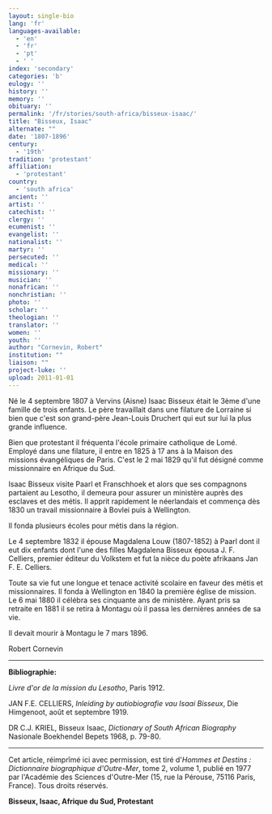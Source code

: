 ```yaml
---
layout: single-bio
lang: 'fr'
languages-available:
  - 'en'
  - 'fr'
  - 'pt'
  - ' '
index: 'secondary'
categories: 'b'
eulogy: ''
history: ''
memory: ''
obituary: ''
permalink: '/fr/stories/south-africa/bisseux-isaac/'
title: "Bisseux, Isaac"
alternate: ""
date: '1807-1896'
century:
  - '19th'
tradition: 'protestant'
affiliation:
  - 'protestant'
country:
  - 'south africa'
ancient: ''
artist: ''
catechist: ''
clergy: ''
ecumenist: ''
evangelist: ''
nationalist: ''
martyr: ''
persecuted: ''
medical: ''
missionary: ''
musician: ''
nonafrican: ''
nonchristian: ''
photo: ''
scholar: ''
theologian: ''
translator: ''
women: ''
youth: ''
author: "Cornevin, Robert"
institution: ""
liaison: ""
project-luke: ''
upload: 2011-01-01
---
```




Né le 4 septembre 1807 à Vervins (Aisne) Isaac Bisseux était le 3ème d'une famille de trois enfants. Le père travaillait dans une filature de Lorraine si bien que c'est son grand-père Jean-Louis Druchert qui eut sur lui la plus grande influence.

Bien que protestant il fréquenta l'école primaire catholique de Lomé. Employé dans une filature, il entre en 1825 à 17 ans à la Maison des missions évangéliques de Paris. C'est le 2 mai 1829 qu'il fut désigné comme missionnaire en Afrique du Sud.

Isaac Bisseux visite Paarl et Franschhoek et alors que ses compagnons partaient au Lesotho, il demeura pour assurer un ministère auprès des esclaves et des métis. Il apprit rapidement le néerlandais et commença dès 1830 un travail missionnaire à Bovlei puis à Wellington.

Il fonda plusieurs écoles pour métis dans la région.

Le 4 septembre 1832 il épouse Magdalena Louw (1807-1852) à Paarl dont il eut dix enfants dont l'une des filles Magdalena Bisseux épousa J. F. Celliers, premier éditeur du Volkstem et fut la nièce du poète afrikaans Jan F. E. Celliers.

Toute sa vie fut une longue et tenace activité scolaire en faveur des métis et missionnaires. Il fonda à Wellington en 1840 la première église de mission. Le 6 mai 1880 il célébra ses cinquante ans de ministère. Ayant pris sa retraite en 1881 il se retira à Montagu où il passa les dernières années de sa vie.

Il devait mourir à Montagu le 7 mars 1896.

Robert Cornevin

---

**Bibliographie:**

*Livre d'or de la mission du Lesotho*, Paris 1912.

JAN F.E. CELLIERS, *Inleiding by autiobiografie vau Isaai Bisseux*, Die Himgenoot, août et septembre 1919.

DR C.J. KRIEL, Bisseux Isaac, *Dictionary of South African Biography* Nasionale Boekhendel Bepets 1968, p. 79-80.

---

Cet article, r&eacute;impr&icirc;m&eacute; ici avec permission, est tir&eacute; d'*Hommes et Destins : Dictionnaire biographique d'Outre-Mer*, tome 2, volume 1, publi&eacute; en 1977 par l'Acad&eacute;mie des Sciences d'Outre-Mer (15, rue la P&eacute;rouse, 75116 Paris, France). Tous droits r&eacute;serv&eacute;s.

**Bisseux, Isaac, Afrique du Sud, Protestant**